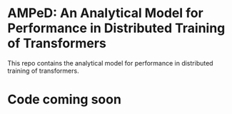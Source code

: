 # AMPeD: An Analytical Model for Performance in Distributed Training of Transformers

This repo contains the analytical model for performance in distributed training of transformers. 

# Code coming soon
